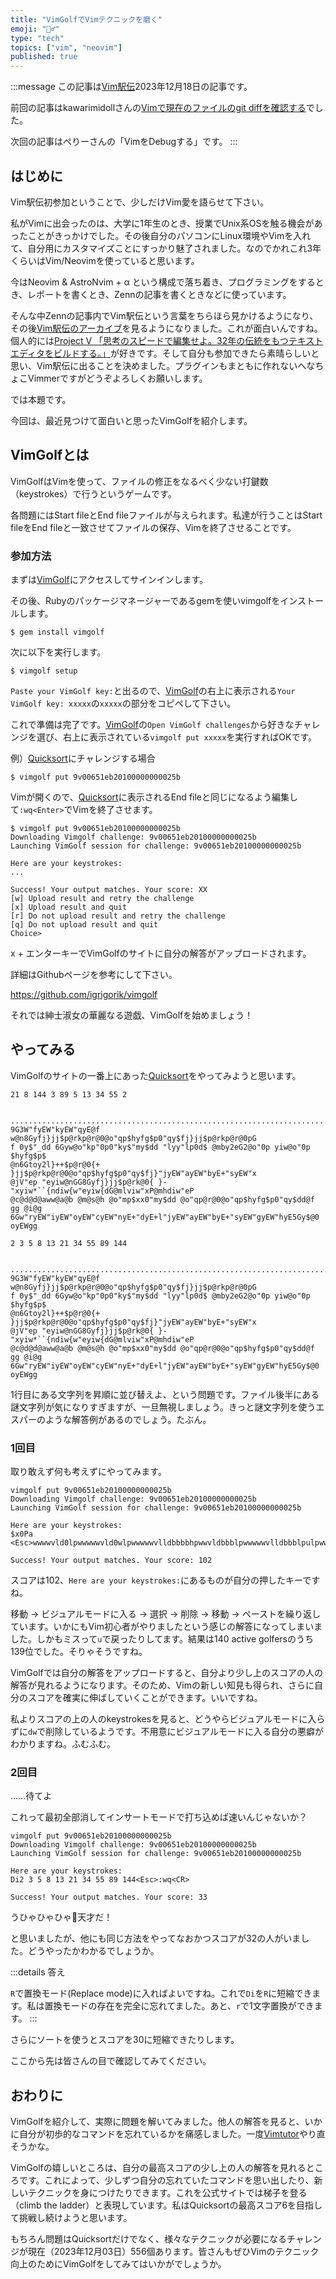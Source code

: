 ```yaml
---
title: "VimGolfでVimテクニックを磨く"
emoji: "🏌️‍♂️"
type: "tech"
topics: ["vim", "neovim"]
published: true
---
```


:::message
この記事は[Vim駅伝](https://vim-jp.org/ekiden/)2023年12月18日の記事です。

前回の記事はkawarimidollさんの[Vimで現在のファイルのgit diffを確認する](https://zenn.dev/vim_jp/articles/b15bbd5b682cd8)でした。

次回の記事はぺりーさんの「VimをDebugする」です。
:::

## はじめに

Vim駅伝初参加ということで、少しだけVim愛を語らせて下さい。

私がVimに出会ったのは、大学に1年生のとき、授業でUnix系OSを触る機会があったことがきっかけでした。その後自分のパソコンにLinux環境やVimを入れて、自分用にカスタマイズことにすっかり魅了されました。なのでかれこれ3年くらいはVim/Neovimを使っていると思います。

今はNeovim & AstroNvim + α という構成で落ち着き、プログラミングをするとき、レポートを書くとき、Zennの記事を書くときなどに使っています。

そんな中Zennの記事内でVim駅伝という言葉をちらほら見かけるようになり、その後[Vim駅伝のアーカイブ](https://vim-jp.org/ekiden/archives/)を見るようになりました。これが面白いんですね。個人的には[Project V 「思考のスピードで編集せよ。32年の伝統をもつテキストエディタをビルドする。」](https://gist.github.com/tani/04c52c12ab4254528c1ba7ad509946ad)が好きです。そして自分も参加できたら素晴らしいと思い、Vim駅伝に出ることを決めました。プラグインもまともに作れないへなちょこVimmerですがどうぞよろしくお願いします。

では本題です。

今回は、最近見つけて面白いと思ったVimGolfを紹介します。

## VimGolfとは

VimGolfはVimを使って、ファイルの修正をなるべく少ない打鍵数（keystrokes）で行うというゲームです。

各問題にはStart fileとEnd fileファイルが与えられます。私達が行うことはStart fileをEnd fileと一致させてファイルの保存、Vimを終了させることです。

### 参加方法

まずは[VimGolf](https://www.vimgolf.com/)にアクセスしてサインインします。

その後、Rubyのパッケージマネージャーであるgemを使いvimgolfをインストールします。

```
$ gem install vimgolf
```

次に以下を実行します。

```
$ vimgolf setup
```

`Paste your VimGolf key:`と出るので、[VimGolf](https://www.vimgolf.com/)の右上に表示される`Your VimGolf key: xxxxx`の`xxxxx`の部分をコピペして下さい。

これで準備は完了です。[VimGolf](https://www.vimgolf.com/)の`Open VimGolf challenges`から好きなチャレンジを選び、右上に表示されている`vimgolf put xxxxx`を実行すればOKです。

例）[Quicksort](https://www.vimgolf.com/challenges/9v00651eb20100000000025b)にチャレンジする場合

```
$ vimgolf put 9v00651eb20100000000025b
```

Vimが開くので、[Quicksort](https://www.vimgolf.com/challenges/9v00651eb20100000000025b)に表示されるEnd fileと同じになるよう編集して`:wq<Enter>`でVimを終了させます。

```
$ vimgolf put 9v00651eb20100000000025b
Downloading Vimgolf challenge: 9v00651eb20100000000025b
Launching VimGolf session for challenge: 9v00651eb20100000000025b

Here are your keystrokes:
...

Success! Your output matches. Your score: XX
[w] Upload result and retry the challenge
[x] Upload result and quit
[r] Do not upload result and retry the challenge
[q] Do not upload result and quit
Choice>
```

x + エンターキーでVimGolfのサイトに自分の解答がアップロードされます。

詳細はGithubページを参考にして下さい。

https://github.com/igrigorik/vimgolf

それでは紳士淑女の華麗なる遊戯、VimGolfを始めましょう！

## やってみる

VimGolfのサイトの一番上にあった[Quicksort](https://www.vimgolf.com/challenges/9v00651eb20100000000025b)をやってみようと思います。

```:Start file
21 8 144 3 89 5 13 34 55 2


............................................................................
9G3W"fyEW"kyEW"qyE@f w@n8Gyfj}jj$p@rkp@r@0@o"qp$hyfg$p0"qy$fj}jj$p@rkp@r@0pG
f 0y$"_dd 6Gyw@o"kp"0p0"ky$"my$dd "lyy"lp0d$ @mby2eG2@o"0p yiw@o"0p $hyfg$p$
@n6Gtoy2l}++$p@r@0{+ }jj$p@rkp@r@0@o"qp$hyfg$p0"qy$fj}"jyEW"ayEW"byE+"syEW"x
@jV"ep "eyiw@nGG8Gyfj}jj$p@rk@0{ }-"xyiw*``{ndiw{w"eyiw{dG@mlviw"xP@mhdiw"eP
@c@d@d@aww@a@b @m@s@h @o"mp$xx0"my$dd @o"qp@r@0@o"qp$hyfg$p0"qy$dd@f gg @i@g
6Gw"ryEW"iyEW"oyEW"cyEW"nyE+"dyE+l"jyEW"ayEW"byE+"syEW"gyEW"hyE5Gy$@0 oyEWgg
```

```:End file
2 3 5 8 13 21 34 55 89 144


............................................................................
9G3W"fyEW"kyEW"qyE@f w@n8Gyfj}jj$p@rkp@r@0@o"qp$hyfg$p0"qy$fj}jj$p@rkp@r@0pG
f 0y$"_dd 6Gyw@o"kp"0p0"ky$"my$dd "lyy"lp0d$ @mby2eG2@o"0p yiw@o"0p $hyfg$p$
@n6Gtoy2l}++$p@r@0{+ }jj$p@rkp@r@0@o"qp$hyfg$p0"qy$fj}"jyEW"ayEW"byE+"syEW"x
@jV"ep "eyiw@nGG8Gyfj}jj$p@rk@0{ }-"xyiw*``{ndiw{w"eyiw{dG@mlviw"xP@mhdiw"eP
@c@d@d@aww@a@b @m@s@h @o"mp$xx0"my$dd @o"qp@r@0@o"qp$hyfg$p0"qy$dd@f gg @i@g
6Gw"ryEW"iyEW"oyEW"cyEW"nyE+"dyE+l"jyEW"ayEW"byE+"syEW"gyEW"hyE5Gy$@0 oyEWgg
```

1行目にある文字列を昇順に並び替えよ、という問題です。ファイル後半にある謎文字列が気になりすぎますが、一旦無視しましょう。きっと謎文字列を使うエスパーのような解答例があるのでしょう。たぶん。

### 1回目

取り敢えず何も考えずにやってみます。

```
vimgolf put 9v00651eb20100000000025b
Downloading Vimgolf challenge: 9v00651eb20100000000025b
Launching VimGolf session for challenge: 9v00651eb20100000000025b

Here are your keystrokes:
$x0Pa <Esc>wwwwvld0lpwwwwwvld0wlpwwwwwvlldbbbbhpwwvldbbblpwwwwwvlldbbblpulpwwwvlldbbhpwwvlldbbllpllllx:wq<CR>

Success! Your output matches. Your score: 102
```

スコアは102、`Here are your keystrokes:`にあるものが自分の押したキーですね。

移動 -> ビジュアルモードに入る -> 選択 -> 削除 -> 移動 -> ペーストを繰り返しています。いかにもVim初心者がやりましたという感じの解答になってしまいました。しかもミスって`u`で戻ったりしてます。結果は140 active golfersのうち139位でした。そりゃそうですね。

VimGolfでは自分の解答をアップロードすると、自分より少し上のスコアの人の解答が見れるようになります。そのため、Vimの新しい知見も得られ、さらに自分のスコアを確実に伸ばしていくことができます。いいですね。

私よりスコアの上の人のkeystrokesを見ると、どうやらビジュアルモードに入らずに`dw`で削除しているようです。不用意にビジュアルモードに入る自分の悪癖がわかりますね。ふむふむ。

### 2回目

……待てよ

これって最初全部消してインサートモードで打ち込めば速いんじゃないか？

```
vimgolf put 9v00651eb20100000000025b
Downloading Vimgolf challenge: 9v00651eb20100000000025b
Launching VimGolf session for challenge: 9v00651eb20100000000025b

Here are your keystrokes:
Di2 3 5 8 13 21 34 55 89 144<Esc>:wq<CR>

Success! Your output matches. Your score: 33
```

うひゃひゃひゃ🤪天才だ！

と思いましたが、他にも同じ方法をやってなおかつスコアが32の人がいました。どうやったかわかるでしょうか。

:::details 答え

`R`で置換モード(Replace mode)に入ればよいですね。これで`Di`を`R`に短縮できます。私は置換モードの存在を完全に忘れてました。あと、`r`で1文字置換ができます。
:::

さらにソートを使うとスコアを30に短縮できたりします。

ここから先は皆さんの目で確認してみてください。

## おわりに

VimGolfを紹介して、実際に問題を解いてみました。他人の解答を見ると、いかに自分が初歩的なコマンドを忘れているかを痛感しました。一度[Vimtutor](https://vim-jp.org/vimdoc-ja/usr_01.html#01.3)やり直そうかな。

VimGolfの嬉しいところは、自分の最高スコアの少し上の人の解答を見れるところです。これによって、少しずつ自分の忘れていたコマンドを思い出したり、新しいテクニックを身につけたりできます。これを公式サイトでは梯子を登る（climb the ladder）と表現しています。私はQuicksortの最高スコア6を目指して挑戦し続けようと思います。

もちろん問題はQuicksortだけでなく、様々なテクニックが必要になるチャレンジが現在（2023年12月03日）556個あります。皆さんもぜひVimのテクニック向上のためにVimGolfをしてみてはいかがでしょうか。

